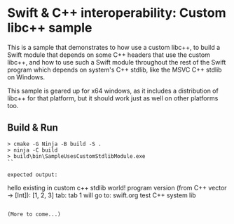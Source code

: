 # Swift & C++ interoperability: Custom libc++ sample

This is a sample that demonstrates to how use
a custom libc++, to build a Swift module that depends on
some C++ headers that use the custom libc++, and how to
use such a Swift module throughout the rest of the Swift program which depends
on system's C++ stdlib, like the MSVC C++ stdlib on Windows.

This sample is geared up for x64 windows, as it includes
a distribution of libc++ for that platform, but it should
work just as well on other platforms too.

## Build & Run

```
> cmake -G Ninja -B build -S .
> ninja -C build
> build\bin\SampleUsesCustomStdlibModule.exe
``

expected output:

```
hello existing in custom c++ stdlib world!
program version (from C++ vector -> [Int]): [1, 2, 3]
tab: tab 1
will go to: swift.org
test C++ system lib
```

(More to come...)